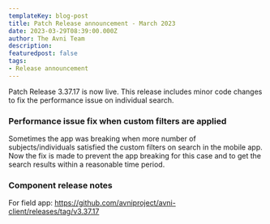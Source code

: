 ```yaml
---
templateKey: blog-post
title: Patch Release announcement - March 2023
date: 2023-03-29T08:39:00.000Z
author: The Avni Team
description:
featuredpost: false
tags:
- Release announcement
---
```


Patch Release 3.37.17 is now live. This release includes minor code changes to fix the performance issue on individual search.

### Performance issue fix when custom filters are applied
Sometimes the app was breaking when more number of subjects/individuals satisfied the custom filters on search in the mobile app. Now the fix is made to prevent the app breaking for this case and to get the search results within a reasonable time period.

### Component release notes
For field app: https://github.com/avniproject/avni-client/releases/tag/v3.37.17